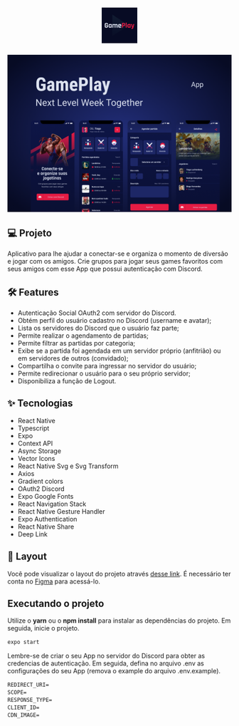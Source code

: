 <h1 align="center">
  <img alt="GamePlay" height="80" title="Plant Manager" src=".github/logo.png" />
</h1>

![cover](.github/cover.png?style=flat)


## 💻 Projeto
Aplicativo para lhe ajudar a conectar-se e organiza o momento de diversão e jogar com os amigos. Crie grupos para jogar seus games favoritos com seus amigos com esse App que possui autenticação com Discord.


## :hammer_and_wrench: Features 

-   Autenticação Social OAuth2 com servidor do Discord.
-   Obtém perfil do usuário cadastro no Discord (username e avatar);
-   Lista os servidores do Discord que o usuário faz parte;
-   Permite realizar o agendamento de partidas;
-   Permite filtrar as partidas por categoria;
-   Exibe se a partida foi agendada em um servidor próprio (anfitrião) ou em servidores de outros (convidado);
-   Compartilha o convite para ingressar no servidor do usuário;
-   Permite redirecionar o usuário para o seu próprio servidor;
-   Disponibiliza a função de Logout.


## ✨ Tecnologias

-   React Native
-   Typescript
-   Expo
-   Context API
-   Async Storage
-   Vector Icons
-   React Native Svg e Svg Transform
-   Axios
-   Gradient colors
-   OAuth2 Discord 
-   Expo Google Fonts
-   React Navigation Stack
-   React Native Gesture Handler
-   Expo Authentication
-   React Native Share
-   Deep Link


## 🔖 Layout

Você pode visualizar o layout do projeto através [desse link](https://www.figma.com/file/0kv33XYjvOgvKGKHBaiR07/GamePlay-NLW-Together?node-id=58913%3A83). É necessário ter conta no [Figma](http://figma.com/) para acessá-lo.


## Executando o projeto

Utilize o **yarn** ou o **npm install** para instalar as dependências do projeto.
Em seguida, inicie o projeto.

```cl
expo start
```

Lembre-se de criar o seu App no servidor do Discord para obter as credencias de autenticação. Em seguida, defina no arquivo .env as configurações do seu App (remova o example do arquivo .env.example).
 
 ```cl
REDIRECT_URI=
SCOPE=
RESPONSE_TYPE=
CLIENT_ID=
CDN_IMAGE=
```